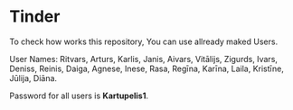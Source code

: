 # Tinder
To check how works this repository, You can use allready maked Users.

User Names: Ritvars, Arturs, Karlis, Janis, Aivars, Vitālijs, Zigurds, Ivars, Deniss, Reinis, Daiga, Agnese, Inese, Rasa, Regīna, Karīna, Laila, Kristīne, Jūlija, Diāna.

Password for all users is **Kartupelis1**.
